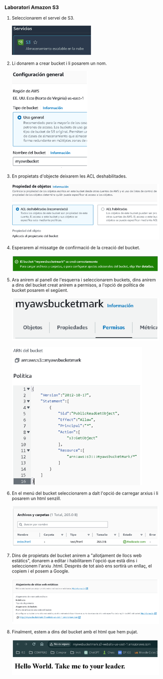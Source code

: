 ### Laboratori Amazon S3

1. Seleccionarem el servei de S3. <br><br>
  ![s3.1](../../.Images/Cloud/s3.1.PNG)

2. Li donarem a crear bucket i li posarem un nom. <br><br>
  ![s3.2](../../.Images/Cloud/s3.2.PNG)

3. En propietats d'objecte deixarem les ACL deshabilitades. <br><br>
  ![s3.3](../../.Images/Cloud/s3.3.PNG)

4. Esperarem al missatge de confirmació de la creació del bucket. <br><br>
  ![s3.4](../../.Images/Cloud/s3.4.PNG)

5. Ara anirem al panell de l'esquerra i seleccionarem buckets, dins anirem a dins del bucket creat anirem a permisos, a l'opció de política de bucket posarem el següent. <br><br>
  ![s3.5](../../.Images/Cloud/s3.5.PNG) <br><br>
  ![s3.6](../../.Images/Cloud/s3.6.PNG)

7. En el menú del bucket seleccionarem a dalt l'opció de carregar arxius i li posarem un html senzill. <br><br>
  ![s3.7](../../.Images/Cloud/s3.7.PNG)

8. Dins de propietats del bucket anirem a "allotjament de llocs web estàtics", donarem a editar i habilitarem l'opció que està dins i seleccionem l'arxiu .html. Després de tot això ens sortirà un enllaç, el copiem i el posem a Google. <br><br>
  ![s3.8](../../.Images/Cloud/s3.8.PNG)

9. Finalment, estem a dins del bucket amb el html que hem pujat. <br><br>
  ![s3.9](../../.Images/Cloud/s3.9.PNG)
